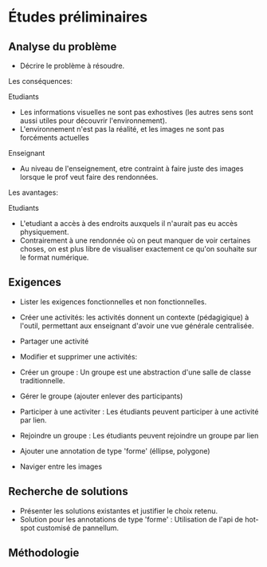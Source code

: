 # Études préliminaires

## Analyse du problème

- Décrire le problème à résoudre.

Les conséquences:

Etudiants
+ Les informations visuelles ne sont pas exhostives (les autres sens
	sont aussi utiles pour découvrir l'environnement).
+ L'environnement n'est pas la réalité, et les images ne sont pas forcéments actuelles

Enseignant
+ Au niveau de l'enseignement, etre contraint à faire juste 
des images lorsque le prof veut faire des rendonnées.

Les avantages:

Etudiants
+ L'etudiant a accès à des endroits auxquels il n'aurait pas eu accès physiquement.
+ Contrairement à une rendonnée où on peut manquer de voir certaines choses,
  on est plus libre de visualiser exactement ce qu'on souhaite sur le format numérique.

## Exigences

- Lister les exigences fonctionnelles et non fonctionnelles.
+ Créer une activités: les activités donnent un contexte (pédagigique)
à l'outil, permettant aux enseignant d'avoir une vue générale centralisée.
+ Partager une activité 
+ Modifier et supprimer une activités:

+ Créer un groupe : Un groupe est une abstraction d'une salle de classe traditionnelle.
+ Gérer le groupe (ajouter enlever des participants)

+ Participer à une activiter : Les étudiants peuvent participer à une activité par lien.
+ Rejoindre un groupe : Les étudiants peuvent rejoindre un groupe par lien

+ Ajouter une annotation de type 'forme' (éllipse, polygone)

+ Naviger entre les images

## Recherche de solutions

- Présenter les solutions existantes et justifier le choix retenu.
- Solution pour les annotations de type 'forme' : Utilisation de l'api de hot-spot customisé de pannellum.

## Méthodologie

